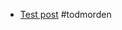 * [Test post](https://github.com/fiskurgit/fiskurgit.github.io/blob/master/blog/2019/0428/index.md) #todmorden
